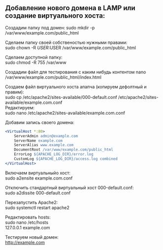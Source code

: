 ## Добавление нового домена в LAMP или создание виртуального хоста:  

Создадим папку под домен:
sudo mkdir -p /var/www/example.com/public_html  

Сделаем папку своей собственостью нужными правами:  
sudo chown -R $USER:$USER /var/www/example.com/public_html  

Сделаем доступной папку:  
sudo chmod -R 755 /var/www  

Создадим файл для тестирования с каким нибудь контентом
nano /var/www/example.com/public_html/index.html   
  
Создаем файл виртуального хоста апапча (копируем дефолтный и правим):  
sudo cp /etc/apache2/sites-available/000-default.conf /etc/apache2/sites-available/example.com.conf  
Редактируем:  
sudo nano /etc/apache2/sites-available/example.com.conf  
  
Добавим запись своего домена:  
```apache  
<VirtualHost *:80>  
    ServerAdmin admin@example.com  
    ServerName example.com  
    ServerAlias www.example.com  
    DocumentRoot /var/www/example.com/public_html  
    ErrorLog ${APACHE_LOG_DIR}/error.log  
    CustomLog ${APACHE_LOG_DIR}/access.log combined  
</VirtualHost>  
```
  
Включаем виртуальныйо хост:  
sudo a2ensite example.com.conf  
  
Отключить стандартный виртуальный хост 000-default.conf:  
sudo a2dissite 000-default.conf  

Перезапустить Apache2:  
sudo systemctl restart apache2  

Редактировать hosts:  
sudo nano /etc/hosts    
127.0.0.1   example.com  
  
Тестируем новый домен:  
http://example.com  
